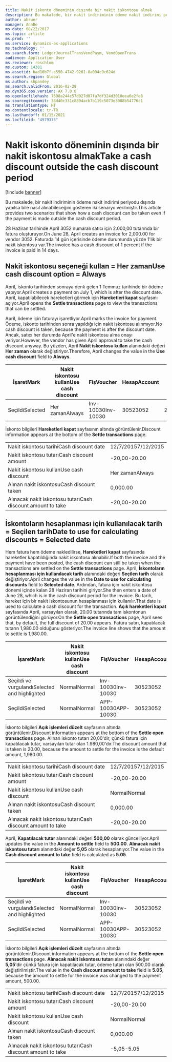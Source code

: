 ```yaml
---
title: Nakit iskonto döneminin dışında bir nakit iskontosu almak
description: Bu makalede, bir nakit indiriminin ödeme nakit indirimi periyodu dışında yapılsa bile nasıl alınabileceğini gösteren iki senaryo verilmiştir.
author: abruer
manager: AnnBe
ms.date: 08/22/2017
ms.topic: article
ms.prod: ''
ms.service: dynamics-ax-applications
ms.technology: ''
ms.search.form: LedgerJournalTransVendPaym, VendOpenTrans
audience: Application User
ms.reviewer: roschlom
ms.custom: 14301
ms.assetid: bad10b7f-e550-4742-9261-8a094c9c624d
ms.search.region: Global
ms.author: shpandey
ms.search.validFrom: 2016-02-28
ms.dyn365.ops.version: AX 7.0.0
ms.openlocfilehash: 7698a244c57d027d07fa7df324d3010eea6e2fe8
ms.sourcegitcommit: 38d40c331c8894acb7b119c5073e3088b54776c1
ms.translationtype: HT
ms.contentlocale: tr-TR
ms.lasthandoff: 01/15/2021
ms.locfileid: "4979375"
---
```

# <a name="take-a-cash-discount-outside-the-cash-discount-period"></a><span data-ttu-id="7dadd-103">Nakit iskonto döneminin dışında bir nakit iskontosu almak</span><span class="sxs-lookup"><span data-stu-id="7dadd-103">Take a cash discount outside the cash discount period</span></span>

[!include [banner](../includes/banner.md)]

<span data-ttu-id="7dadd-104">Bu makalede, bir nakit indiriminin ödeme nakit indirimi periyodu dışında yapılsa bile nasıl alınabileceğini gösteren iki senaryo verilmiştir.</span><span class="sxs-lookup"><span data-stu-id="7dadd-104">This article provides two scenarios that show how a cash discount can be taken even if the payment is made outside the cash discount period.</span></span>

<span data-ttu-id="7dadd-105">28 Haziran tarihinde April 3052 numaralı satıcı için 2.000,00 tutarında bir fatura oluşturuyor.</span><span class="sxs-lookup"><span data-stu-id="7dadd-105">On June 28, April creates an invoice for 2,000.00 for vendor 3052.</span></span> <span data-ttu-id="7dadd-106">Faturada 14 gün içerisinde ödeme durumunda yüzde 1'lik bir nakit iskontosu var.</span><span class="sxs-lookup"><span data-stu-id="7dadd-106">The invoice has a cash discount of 1 percent if the invoice is paid in 14 days.</span></span>

## <a name="use-cash-discount-option--always"></a><span data-ttu-id="7dadd-107">Nakit iskontosu seçeneği kullan = Her zaman</span><span class="sxs-lookup"><span data-stu-id="7dadd-107">Use cash discount option = Always</span></span>
<span data-ttu-id="7dadd-108">April, iskonto tarihinden sonraya denk gelen 1 Temmuz tarihinde bir ödeme yapıyor.</span><span class="sxs-lookup"><span data-stu-id="7dadd-108">April creates a payment on July 1, which is after the discount date.</span></span> <span data-ttu-id="7dadd-109">April, kapatılabilecek hareketleri görmek için **Hareketleri kapat** sayfasını açıyor.</span><span class="sxs-lookup"><span data-stu-id="7dadd-109">April opens the **Settle transactions** page to view the transactions that can be settled.</span></span> 

<span data-ttu-id="7dadd-110">April, ödeme için faturayı işaretliyor.</span><span class="sxs-lookup"><span data-stu-id="7dadd-110">April marks the invoice for payment.</span></span> <span data-ttu-id="7dadd-111">Ödeme, iskonto tarihinden sonra yapıldığı için nakit iskontosu alınmıyor.</span><span class="sxs-lookup"><span data-stu-id="7dadd-111">No cash discount is taken, because the payment is after the discount date.</span></span> <span data-ttu-id="7dadd-112">Ancak, satıcı her durumda April'e nakit iskontosu alma onayı veriyor.</span><span class="sxs-lookup"><span data-stu-id="7dadd-112">However, the vendor has given April approval to take the cash discount anyway.</span></span> <span data-ttu-id="7dadd-113">Bu yüzden, April **Nakit iskontosu kullan** alanındaki değeri **Her zaman** olarak değiştiriyor.</span><span class="sxs-lookup"><span data-stu-id="7dadd-113">Therefore, April changes the value in the **Use cash discount** field to **Always**.</span></span>

| <span data-ttu-id="7dadd-114">İşaret</span><span class="sxs-lookup"><span data-stu-id="7dadd-114">Mark</span></span>     | <span data-ttu-id="7dadd-115">Nakit iskontosu kullan</span><span class="sxs-lookup"><span data-stu-id="7dadd-115">Use cash discount</span></span> | <span data-ttu-id="7dadd-116">Fiş</span><span class="sxs-lookup"><span data-stu-id="7dadd-116">Voucher</span></span>   | <span data-ttu-id="7dadd-117">Hesap</span><span class="sxs-lookup"><span data-stu-id="7dadd-117">Account</span></span> | <span data-ttu-id="7dadd-118">Nakit iskontosu tarihi</span><span class="sxs-lookup"><span data-stu-id="7dadd-118">Cash discount date</span></span> | <span data-ttu-id="7dadd-119">Vade tarihi</span><span class="sxs-lookup"><span data-stu-id="7dadd-119">Due date</span></span>  | <span data-ttu-id="7dadd-120">Fatura</span><span class="sxs-lookup"><span data-stu-id="7dadd-120">Invoice</span></span> | <span data-ttu-id="7dadd-121">Hareket para birimi cinsinden tutar</span><span class="sxs-lookup"><span data-stu-id="7dadd-121">Amount in transaction currency</span></span> | <span data-ttu-id="7dadd-122">Para Birimi</span><span class="sxs-lookup"><span data-stu-id="7dadd-122">Currency</span></span> | <span data-ttu-id="7dadd-123">Kapatılacak tutar</span><span class="sxs-lookup"><span data-stu-id="7dadd-123">Amount to settle</span></span> |
|----------|-------------------|-----------|---------|--------------------|-----------|---------|--------------------------------|----------|------------------|
| <span data-ttu-id="7dadd-124">Seçildi</span><span class="sxs-lookup"><span data-stu-id="7dadd-124">Selected</span></span> | <span data-ttu-id="7dadd-125">Her zaman</span><span class="sxs-lookup"><span data-stu-id="7dadd-125">Always</span></span>            | <span data-ttu-id="7dadd-126">Inv-10030</span><span class="sxs-lookup"><span data-stu-id="7dadd-126">Inv-10030</span></span> | <span data-ttu-id="7dadd-127">3052</span><span class="sxs-lookup"><span data-stu-id="7dadd-127">3052</span></span>    | <span data-ttu-id="7dadd-128">28/6/2015</span><span class="sxs-lookup"><span data-stu-id="7dadd-128">6/28/2015</span></span>          | <span data-ttu-id="7dadd-129">12/7/2015</span><span class="sxs-lookup"><span data-stu-id="7dadd-129">7/12/2015</span></span> | <span data-ttu-id="7dadd-130">10030</span><span class="sxs-lookup"><span data-stu-id="7dadd-130">10030</span></span>   | <span data-ttu-id="7dadd-131">-2.000,00</span><span class="sxs-lookup"><span data-stu-id="7dadd-131">-2,000.00</span></span>                      | <span data-ttu-id="7dadd-132">ABD Doları</span><span class="sxs-lookup"><span data-stu-id="7dadd-132">USD</span></span>      | <span data-ttu-id="7dadd-133">-1.980,00</span><span class="sxs-lookup"><span data-stu-id="7dadd-133">-1,980.00</span></span>        |

<span data-ttu-id="7dadd-134">İskonto bilgileri **Hareketleri kapat** sayfasının altında görüntülenir.</span><span class="sxs-lookup"><span data-stu-id="7dadd-134">Discount information appears at the bottom of the **Settle transactions** page.</span></span>

|                              |           |
|------------------------------|-----------|
| <span data-ttu-id="7dadd-135">Nakit iskontosu tarihi</span><span class="sxs-lookup"><span data-stu-id="7dadd-135">Cash discount date</span></span>           | <span data-ttu-id="7dadd-136">12/7/2015</span><span class="sxs-lookup"><span data-stu-id="7dadd-136">7/12/2015</span></span> |
| <span data-ttu-id="7dadd-137">Nakit iskontosu tutarı</span><span class="sxs-lookup"><span data-stu-id="7dadd-137">Cash discount amount</span></span>         | <span data-ttu-id="7dadd-138">-20,00</span><span class="sxs-lookup"><span data-stu-id="7dadd-138">-20.00</span></span>    |
| <span data-ttu-id="7dadd-139">Nakit iskontosu kullan</span><span class="sxs-lookup"><span data-stu-id="7dadd-139">Use cash discount</span></span>            | <span data-ttu-id="7dadd-140">Her zaman</span><span class="sxs-lookup"><span data-stu-id="7dadd-140">Always</span></span>    |
| <span data-ttu-id="7dadd-141">Alınan nakit iskontosu</span><span class="sxs-lookup"><span data-stu-id="7dadd-141">Cash discount taken</span></span>          | <span data-ttu-id="7dadd-142">0,00</span><span class="sxs-lookup"><span data-stu-id="7dadd-142">0.00</span></span>      |
| <span data-ttu-id="7dadd-143">Alınacak nakit iskontosu tutarı</span><span class="sxs-lookup"><span data-stu-id="7dadd-143">Cash discount amount to take</span></span> | <span data-ttu-id="7dadd-144">-20,00</span><span class="sxs-lookup"><span data-stu-id="7dadd-144">-20.00</span></span>    |

## <a name="date-to-use-for-calculating-discounts--selected-date"></a><span data-ttu-id="7dadd-145">İskontoların hesaplanması için kullanılacak tarih = Seçilen tarih</span><span class="sxs-lookup"><span data-stu-id="7dadd-145">Date to use for calculating discounts = Selected date</span></span>
<span data-ttu-id="7dadd-146">Hem fatura hem ödeme nakledilirse, **Hareketleri kapat** sayfasında hareketler kapatıldığında nakit iskontosu alınabilir.</span><span class="sxs-lookup"><span data-stu-id="7dadd-146">If both the invoice and the payment have been posted, the cash discount can still be taken when the transactions are settled on the **Settle transactions** page.</span></span> <span data-ttu-id="7dadd-147">April, **İskontoların hesaplanması için kullanılacak tarih** alanındaki değeri **Seçilen tarih** olarak değiştiriyor.</span><span class="sxs-lookup"><span data-stu-id="7dadd-147">April changes the value in the **Date to use for calculating discounts** field to **Selected date**.</span></span> <span data-ttu-id="7dadd-148">Ardından, fatura için nakit iskontosu dönemi içinde kalan 28 Haziran tarihini giriyor.</span><span class="sxs-lookup"><span data-stu-id="7dadd-148">She then enters a date of June 28, which is in the cash discount period for the invoice.</span></span> <span data-ttu-id="7dadd-149">Bu tarih, hareket için bir nakit iskontosunun hesaplanması için kullanılır.</span><span class="sxs-lookup"><span data-stu-id="7dadd-149">That date is used to calculate a cash discount for the transaction.</span></span> <span data-ttu-id="7dadd-150">**Açık hareketleri kapat** sayfasında April, varsayılan olarak, 20.00 tutarında tam iskontonun görüntülendiğini görüyor.</span><span class="sxs-lookup"><span data-stu-id="7dadd-150">On the **Settle open transactions** page, April sees that, by default, the full discount of 20.00 appears.</span></span> <span data-ttu-id="7dadd-151">Fatura satırı, kapatılacak tutarın 1,980.00 olduğunu gösteriyor.</span><span class="sxs-lookup"><span data-stu-id="7dadd-151">The invoice line shows that the amount to settle is 1,980.00.</span></span>

| <span data-ttu-id="7dadd-152">İşaret</span><span class="sxs-lookup"><span data-stu-id="7dadd-152">Mark</span></span>                     | <span data-ttu-id="7dadd-153">Nakit iskontosu kullan</span><span class="sxs-lookup"><span data-stu-id="7dadd-153">Use cash discount</span></span> | <span data-ttu-id="7dadd-154">Fiş</span><span class="sxs-lookup"><span data-stu-id="7dadd-154">Voucher</span></span>   | <span data-ttu-id="7dadd-155">Hesap</span><span class="sxs-lookup"><span data-stu-id="7dadd-155">Account</span></span> | <span data-ttu-id="7dadd-156">Nakit iskontosu tarihi</span><span class="sxs-lookup"><span data-stu-id="7dadd-156">Cash discount date</span></span> | <span data-ttu-id="7dadd-157">Vade tarihi</span><span class="sxs-lookup"><span data-stu-id="7dadd-157">Due date</span></span>  | <span data-ttu-id="7dadd-158">Fatura</span><span class="sxs-lookup"><span data-stu-id="7dadd-158">Invoice</span></span> | <span data-ttu-id="7dadd-159">Hareket para birimi cinsinden tutar</span><span class="sxs-lookup"><span data-stu-id="7dadd-159">Amount in transaction currency</span></span> | <span data-ttu-id="7dadd-160">Para Birimi</span><span class="sxs-lookup"><span data-stu-id="7dadd-160">Currency</span></span> | <span data-ttu-id="7dadd-161">Kapatılacak tutar</span><span class="sxs-lookup"><span data-stu-id="7dadd-161">Amount to settle</span></span> |
|--------------------------|-------------------|-----------|---------|--------------------|-----------|---------|--------------------------------|----------|------------------|
| <span data-ttu-id="7dadd-162">Seçildi ve vurgulandı</span><span class="sxs-lookup"><span data-stu-id="7dadd-162">Selected and highlighted</span></span> | <span data-ttu-id="7dadd-163">Normal</span><span class="sxs-lookup"><span data-stu-id="7dadd-163">Normal</span></span>            | <span data-ttu-id="7dadd-164">Inv-10030</span><span class="sxs-lookup"><span data-stu-id="7dadd-164">Inv-10030</span></span> | <span data-ttu-id="7dadd-165">3052</span><span class="sxs-lookup"><span data-stu-id="7dadd-165">3052</span></span>    | <span data-ttu-id="7dadd-166">28/6/2015</span><span class="sxs-lookup"><span data-stu-id="7dadd-166">6/28/2015</span></span>          | <span data-ttu-id="7dadd-167">12/7/2015</span><span class="sxs-lookup"><span data-stu-id="7dadd-167">7/12/2015</span></span> | <span data-ttu-id="7dadd-168">10030</span><span class="sxs-lookup"><span data-stu-id="7dadd-168">10030</span></span>   | <span data-ttu-id="7dadd-169">-2.000,00</span><span class="sxs-lookup"><span data-stu-id="7dadd-169">-2,000.00</span></span>                      | <span data-ttu-id="7dadd-170">ABD Doları</span><span class="sxs-lookup"><span data-stu-id="7dadd-170">USD</span></span>      | <span data-ttu-id="7dadd-171">-1.980,00</span><span class="sxs-lookup"><span data-stu-id="7dadd-171">-1,980.00</span></span>        |
| <span data-ttu-id="7dadd-172">Seçildi</span><span class="sxs-lookup"><span data-stu-id="7dadd-172">Selected</span></span>                 | <span data-ttu-id="7dadd-173">Normal</span><span class="sxs-lookup"><span data-stu-id="7dadd-173">Normal</span></span>            | <span data-ttu-id="7dadd-174">APP-10030</span><span class="sxs-lookup"><span data-stu-id="7dadd-174">APP-10030</span></span> | <span data-ttu-id="7dadd-175">3052</span><span class="sxs-lookup"><span data-stu-id="7dadd-175">3052</span></span>    | <span data-ttu-id="7dadd-176">15/7/2015</span><span class="sxs-lookup"><span data-stu-id="7dadd-176">7/15/2015</span></span>          | <span data-ttu-id="7dadd-177">15/7/2015</span><span class="sxs-lookup"><span data-stu-id="7dadd-177">7/15/2015</span></span> |         | <span data-ttu-id="7dadd-178">500,00</span><span class="sxs-lookup"><span data-stu-id="7dadd-178">500.00</span></span>                         | <span data-ttu-id="7dadd-179">ABD Doları</span><span class="sxs-lookup"><span data-stu-id="7dadd-179">USD</span></span>      | <span data-ttu-id="7dadd-180">500,00</span><span class="sxs-lookup"><span data-stu-id="7dadd-180">500.00</span></span>           |

<span data-ttu-id="7dadd-181">İskonto bilgileri **Açık işlemleri düzelt** sayfasının altında görüntülenir.</span><span class="sxs-lookup"><span data-stu-id="7dadd-181">Discount information appears at the bottom of the **Settle open transactions** page.</span></span> <span data-ttu-id="7dadd-182">Alınan iskonto tutarı 20,00'dir, çünkü fatura için kapatılacak tutar, varsayılan tutar olan 1.980,00'dır.</span><span class="sxs-lookup"><span data-stu-id="7dadd-182">The discount amount that is taken is 20.00, because the amount to settle for the invoice is the default amount, 1,980.00.</span></span>

|                              |           |
|------------------------------|-----------|
| <span data-ttu-id="7dadd-183">Nakit iskontosu tarihi</span><span class="sxs-lookup"><span data-stu-id="7dadd-183">Cash discount date</span></span>           | <span data-ttu-id="7dadd-184">12/7/2015</span><span class="sxs-lookup"><span data-stu-id="7dadd-184">7/12/2015</span></span> |
| <span data-ttu-id="7dadd-185">Nakit iskontosu tutarı</span><span class="sxs-lookup"><span data-stu-id="7dadd-185">Cash discount amount</span></span>         | <span data-ttu-id="7dadd-186">-20,00</span><span class="sxs-lookup"><span data-stu-id="7dadd-186">-20.00</span></span>    |
| <span data-ttu-id="7dadd-187">Nakit iskontosu kullan</span><span class="sxs-lookup"><span data-stu-id="7dadd-187">Use cash discount</span></span>            | <span data-ttu-id="7dadd-188">Normal</span><span class="sxs-lookup"><span data-stu-id="7dadd-188">Normal</span></span>    |
| <span data-ttu-id="7dadd-189">Alınan nakit iskontosu</span><span class="sxs-lookup"><span data-stu-id="7dadd-189">Cash discount taken</span></span>          | <span data-ttu-id="7dadd-190">0,00</span><span class="sxs-lookup"><span data-stu-id="7dadd-190">0.00</span></span>      |
| <span data-ttu-id="7dadd-191">Alınacak nakit iskontosu tutarı</span><span class="sxs-lookup"><span data-stu-id="7dadd-191">Cash discount amount to take</span></span> | <span data-ttu-id="7dadd-192">-20,00</span><span class="sxs-lookup"><span data-stu-id="7dadd-192">-20.00</span></span>    |

<span data-ttu-id="7dadd-193">April, **Kapatılacak tutar** alanındaki değeri **500,00** olarak güncelliyor.</span><span class="sxs-lookup"><span data-stu-id="7dadd-193">April updates the value in the **Amount to settle** field to **500.00**.</span></span> <span data-ttu-id="7dadd-194">**Alınacak nakit iskontosu tutarı** alanındaki değer **5,05** olarak hesaplanıyor.</span><span class="sxs-lookup"><span data-stu-id="7dadd-194">The value in the **Cash discount amount to take** field is calculated as **5.05**.</span></span>

| <span data-ttu-id="7dadd-195">İşaret</span><span class="sxs-lookup"><span data-stu-id="7dadd-195">Mark</span></span>                     | <span data-ttu-id="7dadd-196">Nakit iskontosu kullan</span><span class="sxs-lookup"><span data-stu-id="7dadd-196">Use cash discount</span></span> | <span data-ttu-id="7dadd-197">Fiş</span><span class="sxs-lookup"><span data-stu-id="7dadd-197">Voucher</span></span>   | <span data-ttu-id="7dadd-198">Hesap</span><span class="sxs-lookup"><span data-stu-id="7dadd-198">Account</span></span> | <span data-ttu-id="7dadd-199">Tarih</span><span class="sxs-lookup"><span data-stu-id="7dadd-199">Date</span></span>      | <span data-ttu-id="7dadd-200">Vade tarihi</span><span class="sxs-lookup"><span data-stu-id="7dadd-200">Due date</span></span>  | <span data-ttu-id="7dadd-201">Fatura</span><span class="sxs-lookup"><span data-stu-id="7dadd-201">Invoice</span></span> | <span data-ttu-id="7dadd-202">Hareket para birimi cinsinden tutar</span><span class="sxs-lookup"><span data-stu-id="7dadd-202">Amount in transaction currency</span></span> | <span data-ttu-id="7dadd-203">Para Birimi</span><span class="sxs-lookup"><span data-stu-id="7dadd-203">Currency</span></span> | <span data-ttu-id="7dadd-204">Kapatılacak tutar</span><span class="sxs-lookup"><span data-stu-id="7dadd-204">Amount to settle</span></span> |
|--------------------------|-------------------|-----------|---------|-----------|-----------|---------|--------------------------------|----------|------------------|
| <span data-ttu-id="7dadd-205">Seçildi ve vurgulandı</span><span class="sxs-lookup"><span data-stu-id="7dadd-205">Selected and highlighted</span></span> | <span data-ttu-id="7dadd-206">Normal</span><span class="sxs-lookup"><span data-stu-id="7dadd-206">Normal</span></span>            | <span data-ttu-id="7dadd-207">Inv-10030</span><span class="sxs-lookup"><span data-stu-id="7dadd-207">Inv-10030</span></span> | <span data-ttu-id="7dadd-208">3052</span><span class="sxs-lookup"><span data-stu-id="7dadd-208">3052</span></span>    | <span data-ttu-id="7dadd-209">28/6/2015</span><span class="sxs-lookup"><span data-stu-id="7dadd-209">6/28/2015</span></span> | <span data-ttu-id="7dadd-210">12/7/2015</span><span class="sxs-lookup"><span data-stu-id="7dadd-210">7/12/2015</span></span> | <span data-ttu-id="7dadd-211">10030</span><span class="sxs-lookup"><span data-stu-id="7dadd-211">10030</span></span>   | <span data-ttu-id="7dadd-212">2.000,00</span><span class="sxs-lookup"><span data-stu-id="7dadd-212">2,000.00</span></span>                       | <span data-ttu-id="7dadd-213">ABD Doları</span><span class="sxs-lookup"><span data-stu-id="7dadd-213">USD</span></span>      | <span data-ttu-id="7dadd-214">-500,00</span><span class="sxs-lookup"><span data-stu-id="7dadd-214">-500.00</span></span>          |
| <span data-ttu-id="7dadd-215">Seçildi</span><span class="sxs-lookup"><span data-stu-id="7dadd-215">Selected</span></span>                 | <span data-ttu-id="7dadd-216">Normal</span><span class="sxs-lookup"><span data-stu-id="7dadd-216">Normal</span></span>            | <span data-ttu-id="7dadd-217">APP-10030</span><span class="sxs-lookup"><span data-stu-id="7dadd-217">APP-10030</span></span> | <span data-ttu-id="7dadd-218">3052</span><span class="sxs-lookup"><span data-stu-id="7dadd-218">3052</span></span>    | <span data-ttu-id="7dadd-219">15/7/2015</span><span class="sxs-lookup"><span data-stu-id="7dadd-219">7/15/2015</span></span> | <span data-ttu-id="7dadd-220">15/7/2015</span><span class="sxs-lookup"><span data-stu-id="7dadd-220">7/15/2015</span></span> |         | <span data-ttu-id="7dadd-221">500,00</span><span class="sxs-lookup"><span data-stu-id="7dadd-221">500.00</span></span>                         | <span data-ttu-id="7dadd-222">ABD Doları</span><span class="sxs-lookup"><span data-stu-id="7dadd-222">USD</span></span>      | <span data-ttu-id="7dadd-223">500,00</span><span class="sxs-lookup"><span data-stu-id="7dadd-223">500.00</span></span>           |

<span data-ttu-id="7dadd-224">İskonto bilgileri **Açık işlemleri düzelt** sayfasının altında görüntülenir.</span><span class="sxs-lookup"><span data-stu-id="7dadd-224">Discount information appears at the bottom of the **Settle open transactions** page.</span></span> <span data-ttu-id="7dadd-225">**Alınacak nakit iskontosu tutarı** alanındaki değer **5,05**'dir çünkü fatura için kapatılacak tutar, ödeme tutarı olan 500,00 olarak değiştirilmiştir.</span><span class="sxs-lookup"><span data-stu-id="7dadd-225">The value in the **Cash discount amount to take** field is **5.05**, because the amount to settle for the invoice was changed to the payment amount, 500.00.</span></span>

|                              |           |
|------------------------------|-----------|
| <span data-ttu-id="7dadd-226">Nakit iskontosu tarihi</span><span class="sxs-lookup"><span data-stu-id="7dadd-226">Cash discount date</span></span>           | <span data-ttu-id="7dadd-227">12/7/2015</span><span class="sxs-lookup"><span data-stu-id="7dadd-227">7/12/2015</span></span> |
| <span data-ttu-id="7dadd-228">Nakit iskontosu tutarı</span><span class="sxs-lookup"><span data-stu-id="7dadd-228">Cash discount amount</span></span>         | <span data-ttu-id="7dadd-229">-20,00</span><span class="sxs-lookup"><span data-stu-id="7dadd-229">-20.00</span></span>    |
| <span data-ttu-id="7dadd-230">Nakit iskontosu kullan</span><span class="sxs-lookup"><span data-stu-id="7dadd-230">Use cash discount</span></span>            | <span data-ttu-id="7dadd-231">Normal</span><span class="sxs-lookup"><span data-stu-id="7dadd-231">Normal</span></span>    |
| <span data-ttu-id="7dadd-232">Alınan nakit iskontosu</span><span class="sxs-lookup"><span data-stu-id="7dadd-232">Cash discount taken</span></span>          | <span data-ttu-id="7dadd-233">0,00</span><span class="sxs-lookup"><span data-stu-id="7dadd-233">0.00</span></span>      |
| <span data-ttu-id="7dadd-234">Alınacak nakit iskontosu tutarı</span><span class="sxs-lookup"><span data-stu-id="7dadd-234">Cash discount amount to take</span></span> | <span data-ttu-id="7dadd-235">-5,05</span><span class="sxs-lookup"><span data-stu-id="7dadd-235">-5.05</span></span>     |





